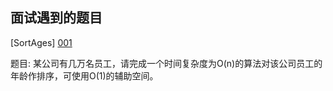 ## 面试遇到的题目


[SortAges] [001]

题目:
某公司有几万名员工，请完成一个时间复杂度为O(n)的算法对该公司员工的年龄作排序，可使用O(1)的辅助空间。


[001]: https://github.com/OriginalCola/leetcode-python/tree/master/interview/SortAges.py